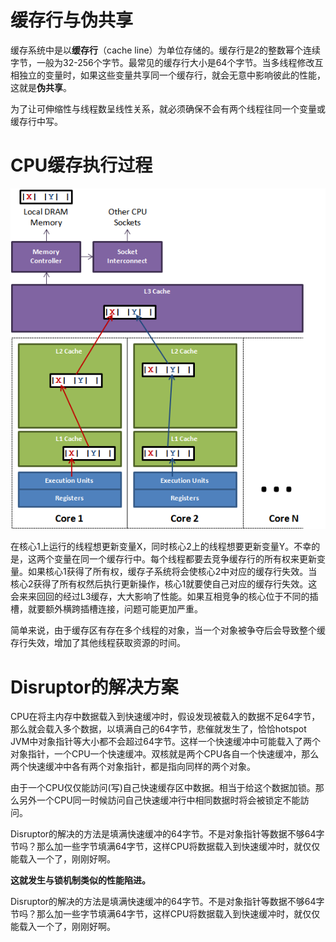 # 缓存行与伪共享

缓存系统中是以**缓存行**（cache line）为单位存储的。缓存行是2的整数幂个连续字节，一般为32-256个字节。最常见的缓存行大小是64个字节。当多线程修改互相独立的变量时，如果这些变量共享同一个缓存行，就会无意中影响彼此的性能，这就是**伪共享**。

为了让可伸缩性与线程数呈线性关系，就必须确保不会有两个线程往同一个变量或缓存行中写。

# CPU缓存执行过程

![](_v_images/_1521458593_29640.png)

在核心1上运行的线程想更新变量X，同时核心2上的线程想要更新变量Y。不幸的是，这两个变量在同一个缓存行中。每个线程都要去竞争缓存行的所有权来更新变量。如果核心1获得了所有权，缓存子系统将会使核心2中对应的缓存行失效。当核心2获得了所有权然后执行更新操作，核心1就要使自己对应的缓存行失效。这会来来回回的经过L3缓存，大大影响了性能。如果互相竞争的核心位于不同的插槽，就要额外横跨插槽连接，问题可能更加严重。

简单来说，由于缓存区有存在多个线程的对象，当一个对象被争夺后会导致整个缓存行失效，增加了其他线程获取资源的时间。

# Disruptor的解决方案

 CPU在将主内存中数据载入到快速缓冲时，假设发现被载入的数据不足64字节，那么就会载入多个数据，以填满自己的64字节，悲催就发生了，恰恰hotspot JVM中对象指针等大小都不会超过64字节。这样一个快速缓冲中可能载入了两个对象指针，一个CPU一个快速缓冲。双核就是两个CPU各自一个快速缓冲，那么两个快速缓冲中各有两个对象指针，都是指向同样的两个对象。

由于一个CPU仅仅能訪问(写)自己快速缓存区中数据。相当于给这个数据加锁。那么另外一个CPU同一时候訪问自己快速缓冲行中相同数据时将会被锁定不能訪问。

Disruptor的解决的方法是填满快速缓冲的64字节。不是对象指针等数据不够64字节吗？那么加一些字节填满64字节，这样CPU将数据载入到快速缓冲时，就仅仅能载入一个了，刚刚好啊。

**这就发生与锁机制类似的性能陷进。**

Disruptor的解决的方法是填满快速缓冲的64字节。不是对象指针等数据不够64字节吗？那么加一些字节填满64字节，这样CPU将数据载入到快速缓冲时，就仅仅能载入一个了，刚刚好啊。